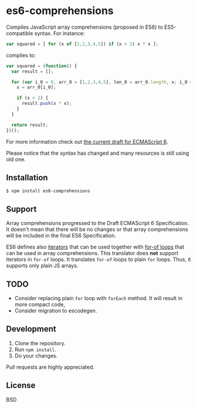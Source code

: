 # es6-comprehensions

Compiles JavaScript array comprehensions (proposed in ES6) to ES5-compatible syntax. For instance:

```js
var squared = [ for (x of [1,2,3,4,5]) if (x > 2) x * x ];
```

compiles to:

```js
var squared = (function() {
  var result = [];

  for (var i_0 = 0, arr_0 = [1,2,3,4,5], len_0 = arr_0.length, x; i_0 < len_0; i_0++) {
    x = arr_0[i_0];

    if (x > 2) {
      result.push(x * x);
    }
  }

  return result;
})();
```

For more information check out [the current draft for ECMAScript 6](http://people.mozilla.org/~jorendorff/es6-draft.html#sec-array-comprehension).

Please notice that the syntax has changed and many resources is still using old one.

## Installation

```
$ npm install es6-comprehensions
```

## Support

Array comprehensions progressed to the Draft ECMAScript 6 Specification. It doesn't mean that there will be no changes or that array comprehensions will be included in the final ES6 Specification.

ES6 defines also [iterators](http://tc39wiki.calculist.org/es6/iterators/) that can be used together with [for-of loops](http://tc39wiki.calculist.org/es6/for-of/) that can be used in array comprehensions. This translator does **not** support iterators in `for-of` loops. It translates `for-of` loops to plain `for` loops. Thus, it supports only plain JS arrays.

## TODO

* Consider replacing plain `for` loop with `forEach` method. It will result in more compact code,
* Consider migration to escodegen.

## Development

1. Clone the repository.
2. Run `npm install`.
3. Do your changes.

Pull requests are highly appreciated.

## License

BSD
